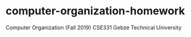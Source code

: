 # computer-organization-homework
Computer Organization (Fall 2019) CSE331 Gebze Technical University
